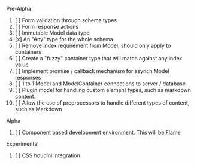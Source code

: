 Pre-Alpha

1. [ ] Form validation through schema types
2. [ ] Form response actions
3. [ ] Immutable Model data type
4. [x] An "Any" type for the whole schema
5. [ ] Remove index requirement from Model, should only apply to containers
6. [ ] Create a "fuzzy" container type that will match against any index value
7. [ ] Implement promise / callback mechanism for asynch Model responses
8. [ ] 1 to 1 Model and ModelContainer connections to server / database
9. [ ] Plugin model for handling custom element types, such as markdown content. 
10. [ ] Allow the use of preprocessors to handle different types of content, such as Markdown

Alpha

1. [ ] Component based development environment. This will be Flame

Experimental

1. [ ] CSS houdini integration


